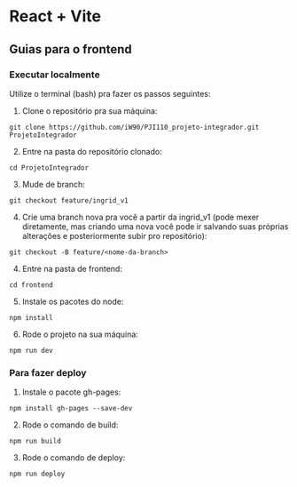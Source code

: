 # React + Vite

## Guias para o frontend

### Executar localmente

Utilize o terminal (bash) pra fazer os passos seguintes:

1. Clone o repositório pra sua máquina:

`git clone https://github.com/iW90/PJI110_projeto-integrador.git ProjetoIntegrador`

2. Entre na pasta do repositório clonado:

`cd ProjetoIntegrador`

3. Mude de branch:

`git checkout feature/ingrid_v1`

4. Crie uma branch nova pra você a partir da ingrid_v1 (pode mexer diretamente, mas criando uma nova você pode ir salvando suas próprias alterações e posteriormente subir pro repositório):

`git checkout -B feature/<nome-da-branch>`

4. Entre na pasta de frontend:

`cd frontend`

5. Instale os pacotes do node:

`npm install`

6. Rode o projeto na sua máquina:

`npm run dev`


### Para fazer deploy

1. Instale o pacote gh-pages:

`npm install gh-pages --save-dev`

2. Rode o comando de build:

`npm run build`

3. Rode o comando de deploy:

`npm run deploy`
